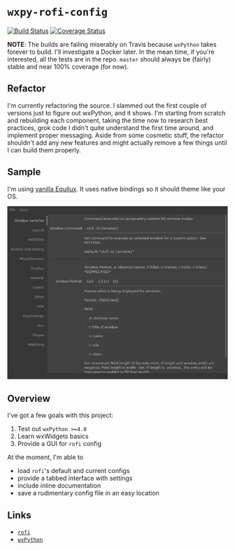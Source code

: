 # `wxpy-rofi-config`

[![Build Status](https://travis-ci.org/thecjharries/wxpy-rofi-config.svg?branch=master)](https://travis-ci.org/thecjharries/wxpy-rofi-config) [![Coverage Status](https://coveralls.io/repos/github/thecjharries/wxpy-rofi-config/badge.svg)](https://coveralls.io/github/thecjharries/wxpy-rofi-config)

**NOTE**: The builds are failing miserably on Travis because `wxPython` takes forever to build. I'll investigate a Docker later. In the mean time, if you're interested, all the tests are in the repo. `master` should always be (fairly) stable and near 100% coverage (for now).

## Refactor

I'm currently refactoring the source. I slammed out the first couple of versions just to figure out wxPython, and it shows. I'm starting from scratch and rebuilding each component, taking the time now to research best practices, grok code I didn't quite understand the first time around, and implement proper messaging. Aside from some cosmetic stuff, the refactor shouldn't add any new features and might actually remove a few things until I can build them properly.

## Sample

I'm using [vanilla Equilux](https://github.com/ddnexus/equilux-theme). It uses native bindings so it should theme like your OS.

![Sample Screenshot](assets/sample.png)


## Overview

I've got a few goals with this project:

1. Test out `wxPython >=4.0`
2. Learn wxWidgets basics
3. Provide a GUI for `rofi` config

At the moment, I'm able to

* load `rofi`'s default and current configs
* provide a tabbed interface with settings
* include inline documentation
* save a rudimentary config file in an easy location

## Links

* [`rofi`](https://github.com/DaveDavenport/rofi)
* [`wxPython`](https://www.wxpython.org/)
